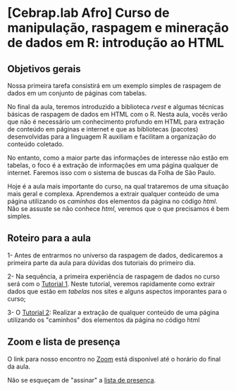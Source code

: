 # [Cebrap.lab Afro] Curso de manipulação, raspagem e mineração de dados em R: introdução ao HTML

## Objetivos gerais

Nossa primeira tarefa consistirá em um exemplo simples de raspagem de dados em um conjunto de páginas com tabelas. 

No final da aula, teremos introduzido a biblioteca *rvest* e algumas técnicas básicas de raspagem de dados em HTML com o R. Nesta aula, vocês verão que não é necessário um conhecimento profundo em HTML para extração de conteúdo em páginas e internet e que as bibliotecas (pacotes) desenvolvidas para a linguagem R auxiliam e facilitam a organização do conteúdo coletado. 

No entanto, como a maior parte das informações de interesse não estão em tabelas, o foco é a extração de informações em uma página qualquer de internet. Faremos isso com o sistema de buscas da Folha de São Paulo.

Hoje é a aula mais importante do curso, na qual trataremos de uma situação mais geral e complexa. Aprendemos a extrair qualquer conteúdo de uma página utilizando os *caminhos* dos elementos da página no código *html*. Não se assuste se não conhece *html*, veremos que o que precisamos é bem simples. 

## Roteiro para a aula

1- Antes de entrarmos no universo da raspagem de dados, dedicaremos a primeira parte da aula para dúvidas dos tutoriais do primeiro dia.

2- Na sequência, a primeira experiência de raspagem de dados no curso será com o [Tutorial 1](https://github.com/thiagomeireles/cebrap_afro_2021/blob/main/tutoriais/Tutorial_4.md). Neste tutorial, veremos rapidamente como extrair dados que estão em *tabelas* nos sites e alguns aspectos imporantes para o curso;

3- O [Tutorial 2](https://github.com/thiagomeireles/cebrap_afro_2021/blob/main/tutoriais/Tutorial_5.md): Realizar a extração de qualquer conteúdo de uma página utilizando os "caminhos" dos elementos da página no código html

## Zoom e lista de presença

O link para nosso encontro no [Zoom](https://zoom.us/j/99522796601?pwd=MVBBTTBwUzhNSm1mVWs5VklFZ1BsZz09) está disponível até o horário do final da aula.

Não se esqueçam de "assinar" a [lista de presença](https://docs.google.com/spreadsheets/d/1OOF-Jj2FfHHw-q3nYk-7sY9OBt9PvvNO92NSvUDVarM/edit#gid=0).

